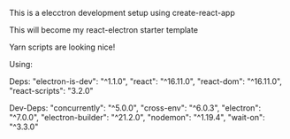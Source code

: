 This is a elecctron development setup using create-react-app

This will become my react-electron starter template

Yarn scripts are looking nice!

Using:

Deps:
    "electron-is-dev": "^1.1.0",
    "react": "^16.11.0",
    "react-dom": "^16.11.0",
    "react-scripts": "3.2.0"

Dev-Deps:
    "concurrently": "^5.0.0",
    "cross-env": "^6.0.3",
    "electron": "^7.0.0",
    "electron-builder": "^21.2.0",
    "nodemon": "^1.19.4",
    "wait-on": "^3.3.0"